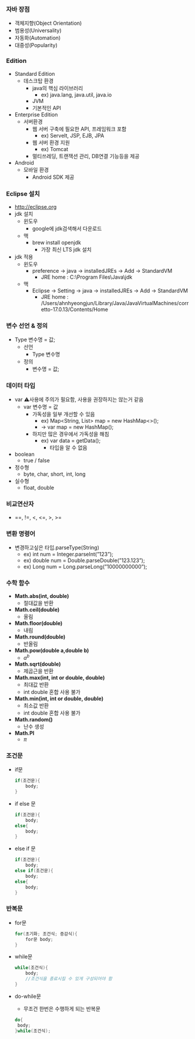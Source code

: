 ### 자바 장점

- 객체지향(Object Orientation)
- 범용성(Universality)
- 자동화(Automation)
- 대중성(Popularity)

### Edition

- Standard Edition
    - 데스크탑 환경
        - java의 핵심 라이브러리
            - ex) java.lang, java.util, java.io
        - JVM
        - 기본적인 API
- Enterprise Edition
    - 서버환경
        - 웹 서버 구축에 필요한 API, 프레임워크 포함
            - ex) Servelt, JSP, EJB, JPA
        - 웹 서버 환경 지원
            - ex) Tomcat
        - 멀티쓰레딩, 트랜잭션 관리, DB연결 기능등을 제공
- Android
    - 모바일 환경
        - Android SDK 제공

### Eclipse 설치

- http://eclipse.org
- jdk 설치
    - 윈도우
        - google에 jdk검색해서 다운로드
    - 맥
        - brew install openjdk
            - 가장 최신 LTS jdk 설치
- jdk 적용
    - 윈도우
        - preference → java → installedJREs → Add → StandardVM
            - JRE home : C:\Program Files\Java\jdk
    - 맥
        - Eclipse → Setting → java → installedJREs → Add → StandardVM
            - JRE home : /Users/ahnhyeongjun/Library/Java/JavaVirtualMachines/corretto-17.0.13/Contents/Home
### 변수 선언 & 정의

- Type 변수명 = 값;
    - 선언
        - Type 변수명
    - 정의
        - 변수명 = 값;

### 데이터 타입

- var ⚠️사용에 주의가 필요함, 사용을 권장하지는 않는거 같음
    - var 변수명 = 값
        - 가독성을 일부 개선할 수 있음
            - ex) Map<String, List<Integer>> map = new HashMap<>();
            - → var map = new HashMap();
        - 하지만 많은 경우에서 가독성을 해침
            - ex) var data = getData();
                - 타입을 알 수 없음
- boolean
    - true / false
- 정수형
    - byte, char, short, int, long
- 실수형
    - float, double

### 비교연산자

- ==, !=, <, <=, >, >=

### 변환 명령어

- 변경하고싶은 타입.parseType(String)
    - ex) int num = Integer.parseInt(”123”);
    - ex) double num = Double.parseDouble(”123.123”);
    - ex) Long num = Long.parseLong(”10000000000”);

### 수학 함수

- **Math.abs(int, double)**
    - 절대값을 반환
- **Math.ceil(double)**
    - 올림
- **Math.floor(double)**
    - 내림
- **Math.round(double)**
    - 반올림
- **Math.pow(double a,double b)**
    - $a^b$
- **Math.sqrt(double)**
    - 제곱근을 반환
- **Math.max(int, int  or  double, double)**
    - 최대값 반환
    - int double 혼합 사용 불가
- **Math.min(int, int or double, double)**
    - 최소값 반환
    - int double 혼합 사용 불가
- **Math.random()**
    - 난수 생성
- **Math.PI**
    - $\pi$

### 조건문

- if문
    
    ```java
    if(조건문){
    	body;
    }
    ```
    
- if else 문
    
    ```java
    if(조건문){
    	body;
    else{
    	body;
    }
    ```
    
- else if 문
    
    ```java
    if(조건문){
    	body;
    else if(조건문){
    	body;
    else{
    	body;
    }
    ```
    

### 반복문

- for문
    
    ```java
    for(초기화; 조건식; 증감식){
    	for문 body;
    }
    ```
    
- while문
    
    ```java
    while(조건식){
    	body;
    	//조건식을 종료시킬 수 있게 구성되어야 함
    }
    ```
    
- do-while문
    - 무조건 한번은 수행하게 되는 반복문
    
    ```java
    do{
     body;
    }while(조건식);
    ```